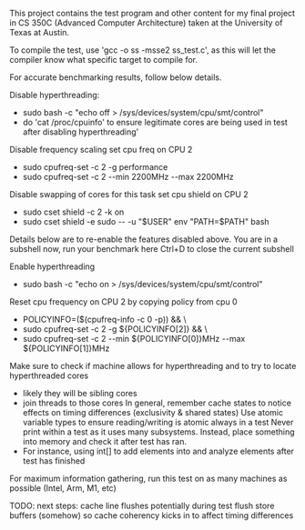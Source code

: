 This project contains the test program and other content for my final project in CS 350C (Advanced Computer Architecture) taken at the University of Texas at Austin.

To compile the test, use 'gcc -o ss -msse2 ss_test.c', as this will let the compiler know what specific target to compile for.

For accurate benchmarking results, follow below details.

Disable hyperthreading:
- sudo bash -c "echo off > /sys/devices/system/cpu/smt/control"
- do 'cat /proc/cpuinfo' to ensure legitimate cores are being used in test after disabling hyperthreading'

Disable frequency scaling
set cpu freq on CPU 2
- sudo cpufreq-set -c 2 -g performance
- sudo cpufreq-set -c 2 --min 2200MHz --max 2200MHz

Disable swapping of cores for this task
set cpu shield on CPU 2
- sudo cset shield -c 2 -k on
- sudo cset shield -e sudo -- -u "$USER" env "PATH=$PATH" bash

Details below are to re-enable the features disabled above.
You are in a subshell now, run your benchmark here
Ctrl+D to close the current subshell

Enable hyperthreading
- sudo bash -c "echo on > /sys/devices/system/cpu/smt/control"

Reset cpu frequency on CPU 2 by copying policy from cpu 0
- POLICYINFO=($(cpufreq-info -c 0 -p)) && \
- sudo cpufreq-set -c 2 -g ${POLICYINFO[2]} && \
- sudo cpufreq-set -c 2 --min ${POLICYINFO[0]}MHz --max ${POLICYINFO[1]}MHz

Make sure to check if machine allows for hyperthreading and to try to locate hyperthreaded cores
- likely they will be sibling cores
- join threads to those cores
In general, remember cache states to notice effects on timing differences (exclusivity & shared states)
Use atomic variable types to ensure reading/writing is atomic always in a test
Never print within a test as it uses many subsystems. Instead, place something into memory and check it after test has ran.
- For instance, using int[] to add elements into and analyze elements after test has finished

For maximum information gathering, run this test on as many machines as possible (Intel, Arm, M1, etc)

TODO: next steps: cache line flushes potentially during test
flush store buffers (somehow) so cache coherency kicks in to affect timing differences
